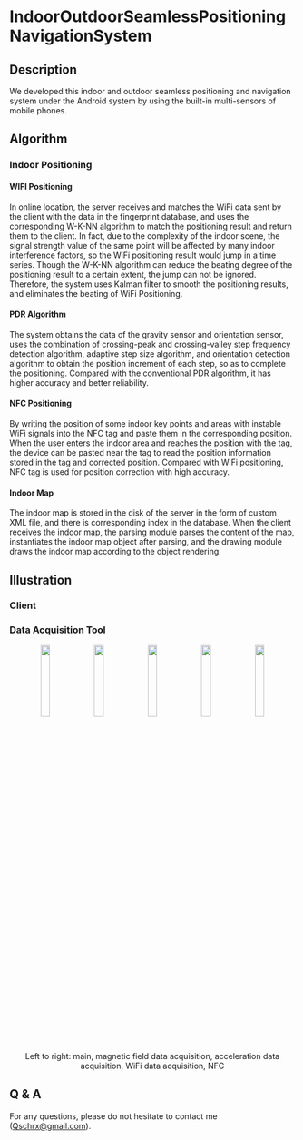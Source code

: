 # IndoorOutdoorSeamlessPositioningNavigationSystem


## Description
We developed this indoor and outdoor seamless positioning and navigation system under the Android system by using the built-in multi-sensors of mobile phones.

## Algorithm
### Indoor Positioning
#### WIFI Positioning
In online location, the server receives and matches the WiFi data sent by the client with the data in the fingerprint database, and uses the corresponding W-K-NN algorithm to match the positioning result and return them to the client.
In fact, due to the complexity of the indoor scene, the signal strength value of the same point will be affected by many indoor interference factors, so the WiFi positioning result would jump in a time series. Though the W-K-NN algorithm can reduce the beating degree of the positioning result to a certain extent, the jump can not be ignored. Therefore, the system uses Kalman filter to smooth the positioning results, and eliminates the beating of WiFi Positioning.

#### PDR Algorithm
The system obtains the data of the gravity sensor and orientation sensor, uses the combination of crossing-peak and crossing-valley step frequency detection algorithm, adaptive step size algorithm, and orientation detection algorithm to obtain the position increment of each step, so as to complete the positioning. Compared with the conventional PDR algorithm, it has higher accuracy and better reliability.

#### NFC Positioning
By writing the position of some indoor key points and areas with instable WiFi signals into the NFC tag and paste them in the corresponding position. When the user enters the indoor area and reaches the position with the tag, the device can be pasted near the tag to read the position information stored in the tag and corrected position. Compared with WiFi positioning, NFC tag is used for position correction with high accuracy.

#### Indoor Map
The indoor map is stored in the disk of the server in the form of custom XML file, and there is corresponding index in the database. When the client receives the indoor map, the parsing module parses the content of the map, instantiates the indoor map object after parsing, and the drawing module draws the indoor map according to the object rendering.

## Illustration
### Client


### Data Acquisition Tool
<div align="center">
<img src="https://github.com/I-Hope-Peace/In-outdoorSeamlessPositioningNavigationSystem/blob/master/ScreenShots/DataAT/1.png" height=18% width=18% >
 
<img src="https://github.com/I-Hope-Peace/In-outdoorSeamlessPositioningNavigationSystem/blob/master/ScreenShots/DataAT/2.png" height=18% width=18% >
 
<img src="https://github.com/I-Hope-Peace/In-outdoorSeamlessPositioningNavigationSystem/blob/master/ScreenShots/DataAT/3.png" height=18% width=18% >
 
<img src="https://github.com/I-Hope-Peace/In-outdoorSeamlessPositioningNavigationSystem/blob/master/ScreenShots/DataAT/4.png" height=18% width=18% >

<img src="https://github.com/I-Hope-Peace/In-outdoorSeamlessPositioningNavigationSystem/blob/master/ScreenShots/DataAT/6.png" height=18% width=18% >
 </div>
<p align="center">Left to right: main, magnetic field data acquisition, acceleration data acquisition, WiFi data acquisition, NFC</p>

## Q & A
For any questions, please do not hesitate to contact me (Qschrx@gmail.com).
